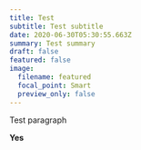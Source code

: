```yaml
---
title: Test
subtitle: Test subtitle
date: 2020-06-30T05:30:55.663Z
summary: Test summary
draft: false
featured: false
image:
  filename: featured
  focal_point: Smart
  preview_only: false
---
```

Test paragraph



**Yes**